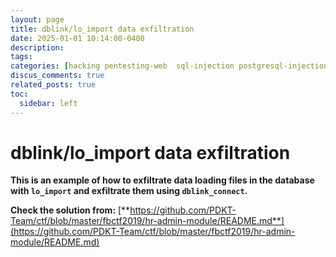 ```yaml
---
layout: page
title: dblink/lo_import data exfiltration
date: 2025-01-01 10:14:00-0400
description:
tags:
categories: [hacking pentesting-web  sql-injection postgresql-injection]
discus_comments: true
related_posts: true
toc:
  sidebar: left
---
```


# dblink/lo_import data exfiltration

**This is an example of how to exfiltrate data loading files in the database with `lo_import` and exfiltrate them using `dblink_connect`.**

**Check the solution from:** [**https://github.com/PDKT-Team/ctf/blob/master/fbctf2019/hr-admin-module/README.md**](https://github.com/PDKT-Team/ctf/blob/master/fbctf2019/hr-admin-module/README.md)

